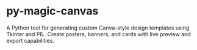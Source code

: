 # py-magic-canvas
A Python tool for generating custom Canva-style design templates using Tkinter and PIL. Create posters, banners, and cards with live preview and export capabilities.
